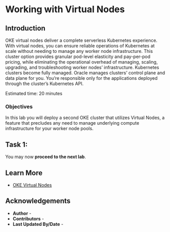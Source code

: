 # Working with Virtual Nodes

## Introduction

OKE virtual nodes deliver a complete serverless Kubernetes experience. With virtual nodes, you can ensure reliable operations of Kubernetes at scale without needing to manage any worker node infrastructure. This cluster option provides granular pod-level elasticity and pay-per-pod pricing, while eliminating the operational overhead of managing, scaling, upgrading, and troubleshooting worker nodes’ infrastructure. Kubernetes clusters become fully managed. Oracle manages clusters’ control plane and data plane for you. You’re responsible only for the applications deployed through the cluster’s Kubernetes API.

Estimated time: 20 minutes

### Objectives

In this lab you will deploy a second OKE cluster that utilizes Virtual Nodes, a feature that precludes any need to manage underlying compute infrastructure for your worker node pools. 

## Task 1: 



You may now **proceed to the next lab**.

## Learn More

* [OKE Virtual Nodes](https://blogs.oracle.com/cloud-infrastructure/post/oke-virtual-nodes-deliver-serverless-experience)


## Acknowledgements

* **Author** - 
* **Contributors** -
* **Last Updated By/Date** -